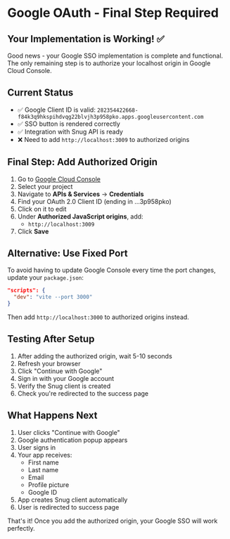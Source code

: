 # Google OAuth - Final Step Required

## Your Implementation is Working! ✅

Good news - your Google SSO implementation is complete and functional. The only remaining step is to authorize your localhost origin in Google Cloud Console.

## Current Status

- ✅ Google Client ID is valid: `282354422668-f84k3q9hkspihdvqg22blvjh3p958pko.apps.googleusercontent.com`
- ✅ SSO button is rendered correctly
- ✅ Integration with Snug API is ready
- ❌ Need to add `http://localhost:3009` to authorized origins

## Final Step: Add Authorized Origin

1. Go to [Google Cloud Console](https://console.cloud.google.com/)
2. Select your project
3. Navigate to **APIs & Services** → **Credentials**
4. Find your OAuth 2.0 Client ID (ending in ...3p958pko)
5. Click on it to edit
6. Under **Authorized JavaScript origins**, add:
   - `http://localhost:3009`
7. Click **Save**

## Alternative: Use Fixed Port

To avoid having to update Google Console every time the port changes, update your `package.json`:

```json
"scripts": {
  "dev": "vite --port 3000"
}
```

Then add `http://localhost:3000` to authorized origins instead.

## Testing After Setup

1. After adding the authorized origin, wait 5-10 seconds
2. Refresh your browser
3. Click "Continue with Google"
4. Sign in with your Google account
5. Verify the Snug client is created
6. Check you're redirected to the success page

## What Happens Next

1. User clicks "Continue with Google"
2. Google authentication popup appears
3. User signs in
4. Your app receives:
   - First name
   - Last name  
   - Email
   - Profile picture
   - Google ID
5. App creates Snug client automatically
6. User is redirected to success page

That's it! Once you add the authorized origin, your Google SSO will work perfectly.
